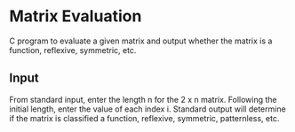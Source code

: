 # Matrix Evaluation
C program to evaluate a given matrix and output whether the matrix is a function, reflexive, symmetric, etc.

## Input
From standard input, enter the length n for the 2 x n matrix. Following the initial length, enter the value of each index i. Standard output will determine if the matrix is classified a function, reflexive, symmetric, patternless, etc.
